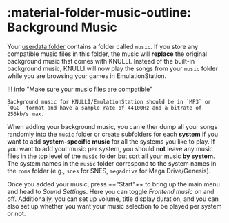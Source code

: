 # :material-folder-music-outline: Background Music

Your [userdata folder](../../../play/add-games/game-storage) contains a folder called `music`. If you store any compatible music files in this folder, the music will **replace** the original background music that comes with KNULLI. Instead of the built-in background music, KNULLI will now play the songs from your `music` folder while you are browsing your games in EmulationStation.

!!! info "Make sure your music files are compatible"

    Background music for KNULLI/EmulationStation should be in `MP3` or `OGG` format and have a sample rate of 44100Hz and a bitrate of 256kb/s max.

When adding your background music, you can either dump all your songs randomly into the `music` folder or create subfolders for each **system** if you want to add **system-specific music** for all the systems you like to play. If you want to add your music per system, you should **not** leave any music files in the top level of the `music` folder but sort all your music **by system**. The system names in the `music` folder correspond to the system names in the `roms` folder (e.g., `snes` for SNES, `megadrive` for Mega Drive/Genesis).

Once you added your music, press ++"Start"++ to bring up the main menu and head to *Sound Settings*. Here you can toggle *Frontend music* on and off. Additionally, you can set up volume, title display duration, and you can also set up whether you want your music selection to be played per system or not.
